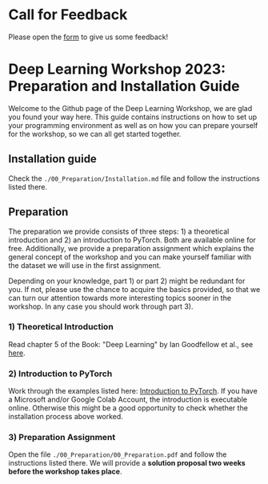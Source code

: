 # Call for Feedback
Please open the 
[form](https://docs.google.com/forms/d/e/1FAIpQLScuvKsRAM3kEqqihPAEUc987nC7fKxNkgrQK-OWnGjyPS3S3g/viewform)
to give us some feedback!


# Deep Learning Workshop 2023: Preparation and Installation Guide

Welcome to the Github page of the Deep Learning Workshop, we are glad
you found your way here. This guide contains instructions on how to
set up your programming environment as well as on how you can 
prepare yourself for the workshop, so we can all get started together.

## Installation guide
Check the ``./00_Preparation/Installation.md`` file and follow the instructions listed there.

## Preparation
The preparation we provide consists of three steps: 1) a theoretical introduction and
2) an introduction to PyTorch. Both are available online for free. 
Additionally, we  provide a preparation assignment which explains the general concept of the workshop
and you can make yourself familiar with the dataset we will use in the first assignment.

Depending on your knowledge, part 1) or part 2) might be redundant for you. If not, please use the chance to
acquire the basics provided, so that we can turn our attention towards more interesting topics
sooner in the workshop. In any case you should work through part 3).

### 1) Theoretical Introduction
Read chapter 5 of the Book: "Deep Learning" by Ian Goodfellow et al., see
[here](https://www.deeplearningbook.org/).

### 2) Introduction to PyTorch
Work through the examples listed here: [Introduction to PyTorch](https://pytorch.org/tutorials/beginner/basics/intro.html).
If you have a Microsoft and/or Google Colab Account, the introduction is executable online. Otherwise this might
be a good opportunity to check whether the installation process above worked.

### 3) Preparation Assignment
Open the file ``./00_Preparation/00_Preparation.pdf`` and follow the instructions listed there. We will provide
a **solution proposal two weeks before the workshop takes place**.

